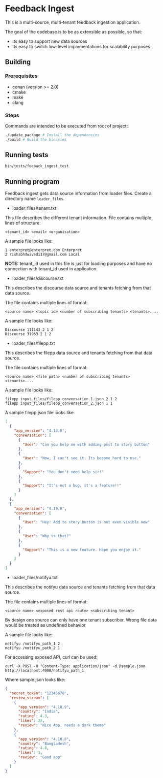 # Feedback Ingest

This is a multi-source, multi-tenant feedback ingestion application.

The goal of the codebase is to be as extensible as possible, so that:
- Its easy to support new data sources
- Its easy to switch low-level implementations for scalability purposes

## Building

### Prerequisites

- conan (version >= 2.0)
- cmake
- make
- clang

### Steps

Commands are intended to be executed from root of project:
```bash
./update_package # Install the dependencies
./build # Build the binaries
```

## Running tests

```bash
bin/tests/feeback_ingest_test
```

## Running program


Feedback ingest gets data source information from loader files.
Create a directory name `loader_files`.

- loader_files/tenant.txt

This file describes the different tenant information.
File contains multiple lines of structure:
```
<tenant_id> <email> <organisation>
```

A sample file looks like:

```
1 enterpret@enterpret.com Enterpret
2 rishabhdwivedi17@gmail.com Local
```

**NOTE:** tenant_id used in this file is just for loading purposes and have no
connection with tenant_id used in application.

- loader_files/discourse.txt

This describes the discourse data source and tenants fetching from that data
source.

The file contains multiple lines of format:
```
<source name> <topic id> <number of subscribing tenants> <tenants>....
```

A sample file looks like:
```
Discourse 111143 2 1 2
Discourse 31963 2 1 2
```

- loader_files/filepp.txt

This describes the filepp data source and tenants fetching from that data
source.

The file contains multiple lines of format:
```
<source name> <file path> <number of subscribing tenants> <tenants>....
```

A sample file looks like:
```
filepp input_files/filepp_conversation_1.json 2 1 2
filepp input_files/filepp_conversation_2.json 1 1
```

A sample filepp json file looks like:
```json
[
  {
    "app_version": "4.18.0",
    "conversation": [
      {
        "User": "Can you help me with adding post to story button"
      },
      {
        "User": "Now, I can't see it. Its become hard to use."
      },
      {
        "Support": "You don't need help sir!"
      },
      {
        "Support": "It's not a bug, it's a feature!!"
      }
    ]
  },
  {
    "app_version": "4.19.0",
    "conversation": [
      {
        "User": "Hey! Add to story button is not even visible now"
      },
      {
        "User": "Why is that?"
      },
      {
        "Support": "This is a new feature. Hope you enjoy it."
      }
    ]
  }
]
```

- loader_files/notifyu.txt

This describes the notifyu data source and tenants fetching from that data
source.

The file contains multiple lines of format:
```
<source name> <exposed rest api route> <subscribing tenant>
```

By design one source can only have one tenant subscriber. Wrong file data
would be treated as undefined behavior.

A sample file looks like:
```
notifyu /notifyu_path_1 2
notifyu /notifyu_path_2 1
```

For accessing exposed API, curl can be used:
```
curl -X POST -H "Content-Type: application/json" -d @sample.json http://localhost:4000/notifyu_path_1
```

Where sample.json looks like:
```json
{
  "secret_token": "12345678",
  "review_stream": [
    {
      "app_version": "4.18.9",
      "country": "India",
      "rating": 4.3,
      "likes": 28,
      "review": "Nice App, needs a dark theme"
    },
    {
      "app_version": "4.18.8",
      "country": "Bangladesh",
      "rating": 4.8,
      "likes": 1,
      "review": "Good app"
    }
  ]
}
```



